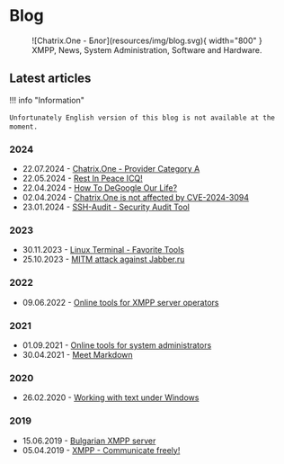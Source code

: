 # Blog

<figure markdown>
   ![Chatrix.One - Блог](resources/img/blog.svg){ width="800" }
   <figcaption>XMPP, News, System Administration, Software and Hardware.</figcaption>
</figure>

## Latest articles

!!! info "Information"

    Unfortunately English version of this blog is not available at the moment.

### 2024

- 22.07.2024 - [Chatrix.One - Provider Category A](https://blog.chatrix.one/posts/CharixOne-Category-A-XMPP-Provider/)
- 22.05.2024 - [Rest In Peace ICQ!](https://blog.chatrix.one/posts/RIP-ICQ/)
- 22.04.2024 - [How To DeGoogle Our Life?](https://blog.chatrix.one/posts/How-To-DeGoogle-Our-Life/)
- 02.04.2024 - [Chatrix.One is not affected by CVE-2024-3094](https://blog.chatrix.one/posts/ChatrixOne-CVE-2024-3094/)
- 23.01.2024 - [SSH-Audit - Security Audit Tool](https://blog.chatrix.one/posts/SSH-Audit/)

### 2023

- 30.11.2023 - [Linux Terminal - Favorite Tools](https://blog.chatrix.one/posts/LInux-CLI-Tools/)
- 25.10.2023 - [MITM attack against Jabber.ru](https://blog.chatrix.one/posts/MITM-Attack/)

### 2022

- 09.06.2022 - [Online tools for XMPP server operators](https://blog.chatrix.one/posts/%D0%9Enline-tools-for-XMPP-server-operators/)

### 2021

- 01.09.2021 - [Online tools for system administrators](https://blog.chatrix.one/posts/Online-Sysadmin-tools/)
- 30.04.2021 - [Meet Markdown](https://blog.chatrix.one/posts/Meet-Markdown/)

### 2020

- 26.02.2020 - [Working with text under Windows](https://blog.chatrix.one/posts/Text-under-Windows/)

### 2019

- 15.06.2019 - [Bulgarian XMPP server](https://blog.chatrix.one/posts/Bulgarian-XMPP-server/)
- 05.04.2019 - [XMPP - Communicate freely!](https://blog.chatrix.one/posts/XMPP-communication/)